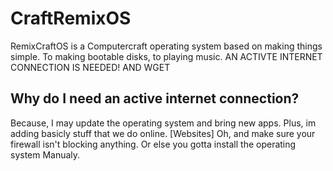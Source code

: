 # CraftRemixOS
  RemixCraftOS is a Computercraft operating system based on making things simple. 
  To making bootable disks, to playing music. 
  AN ACTIVTE INTERNET CONNECTION IS NEEDED! AND WGET 
## Why do I need an active  internet connection?
  Because, I may update the operating system and bring new apps. Plus, im adding basicly stuff that we do online. [Websites]
  Oh, and make sure your firewall isn't blocking anything. Or else you gotta install the operating system Manualy.
  
  
